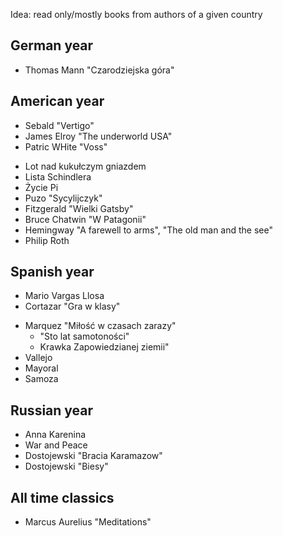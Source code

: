 Idea: 
  read only/mostly books from authors of a given country

German year
--

*  Thomas Mann "Czarodziejska góra"

American year
--

* Sebald "Vertigo"
* James Elroy "The underworld USA"
*  Patric WHite "Voss"
- Lot nad kukułczym gniazdem
- Lista Schindlera
- Życie Pi
- Puzo "Sycylijczyk"
- Fitzgerald "Wielki Gatsby"
- Bruce Chatwin "W Patagonii"
- Hemingway "A farewell to arms", "The old man and the see"
- Philip Roth



Spanish year
--

* Mario Vargas Llosa
* Cortazar "Gra w klasy"
- Marquez "Miłość w czasach zarazy"
   - "Sto lat samotoności"
   - Krawka Zapowiedzianej ziemii"
- Vallejo
- Mayoral
- Samoza

Russian year
--
* Anna Karenina
* War and Peace
* Dostojewski "Bracia Karamazow"
* Dostojewski "Biesy"

All time classics
--

* Marcus Aurelius "Meditations"
